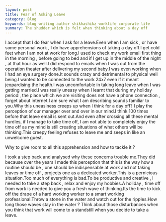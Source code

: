 ```yaml
---
layout: post
title: Fear of Asking Leave
category: Blog
keywords: blog writing author shikhashikz worklife corporate life
summary: The shudder which is felt when thinking about a day off	
---
```


I accept that I do fear when I ask for a leave.Even when I am sick , or have some personal work , I do have apprehensions of taking a day off.I get cold feet when I am not at work for long.I used to check my work email first thing in the morning , before going to bed and if I get up in the middle of the night , at that hour as well.I did respond to emails when I was out from the operation theater after delivering my second baby.I was even working when I had an eye surgery done.It sounds crazy and detrimental to physical well being.I wanted to be connected to the work 24x7 even if it meant jeopardising the health.I was uncomfortable in taking long leave when I was getting married.I was really uneasy when I learnt that during my holiday period , the place which we are visiting does not have a phone connection , forget about internet.I am sure what I am describing sounds familiar to you.Why this uneasiness creeps up when I think for a day off? I play the perception of our manager over and over in our mind.I think 100 times before that leave email is sent out.And even after crossing all these mental hurdles, if I manage to take time off, I am not able to completely enjoy the time off as my mind is still creating situations of what others will be thinking.This creepy feeling refuses to leave me and seeps in like an unwelcome guest.

Why to give room to all this apprehension and how to tackle it ?

I took a step back and analysed why these concerns trouble me.They did because over the years I made this perception that this is the way how a routine should be , one should be indispensable at work and not taking leaves or time off , projects one as a dedicated worker.This is a pernicious situation.Too much of everything is bad.To be productive and creative , I needed to take a step back , relax and enjoy my hobbies.A holiday , time off from work is needed to give you a fresh wave of thinking.Its the time to kick off the drape of a hard working worker to a smart working professional.Throw a stone in the water and watch out for the ripples.How long those waves stay in the water ? Think about those disturbances when you think that work will come to a standstill when you decide to take a leave.

